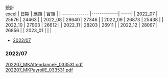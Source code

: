 統計  
[excel](https://docs.google.com/spreadsheets/d/1dS6xQ1KnN6oi8Eu3TfiQprgJ9WfGDtkph_6zf9IEX3o/edit#gid=0)
| 日期        | 應領          | 實領  |
| ------------- |-------------| -----|
| 2022_07 | 25676 | 24463 |
| 2022_08 | 28640 | 27346 |
| 2022_09 | 26873 | 25438 |
| 2022_10 | 27903 | 26612 |
| 2022_11 | 28203 | 26911 |
| 2022_12 | 28097 | 26856 |
| 2023_01 |  |  |

- [2022/07](#2022/07)

### 2022/07  
[202207_MKAttendanceE_033531.pdf](https://github.com/s108000389/20222_intern/files/9305506/202207_MKAttendanceE_033531.pdf)  
[202207_MKPayrollE_033531.pdf](https://github.com/s108000389/20222_intern/files/9305508/202207_MKPayrollE_033531.pdf)
